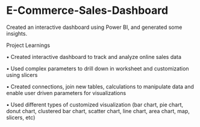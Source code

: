# E-Commerce-Sales-Dashboard
Created an interactive dashboard using Power BI, and generated some insights.



Project Learnings

• Created interactive dashboard to track and analyze online sales data

• Used complex parameters to drill down in worksheet and customization using slicers

• Created connections, join new tables, calculations to manipulate data and enable user driven parameters for visualizations

• Used different types of customized visualization (bar chart, pie chart, donut chart, clustered bar chart, scatter chart, line chart, area chart, map, slicers, etc)

